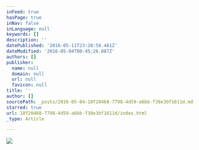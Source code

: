 ```yaml
---
inFeed: true
hasPage: true
inNav: false
inLanguage: null
keywords: []
description: ''
datePublished: '2016-05-11T23:20:58.461Z'
dateModified: '2016-05-04T00:45:26.087Z'
authors: []
publisher:
  name: null
  domain: null
  url: null
  favicon: null
title: ''
author: []
sourcePath: _posts/2016-05-04-18f20468-7798-4d59-a6bb-f38e3bf1611d.md
starred: true
url: 18f20468-7798-4d59-a6bb-f38e3bf1611d/index.html
_type: Article

---
```

![](https://the-grid-user-content.s3-us-west-2.amazonaws.com/e5fc018e-e404-4442-95ab-d1d0095fd504.jpg)